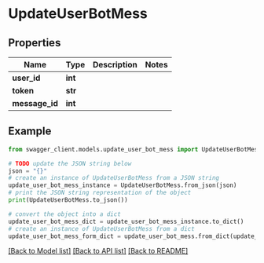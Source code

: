 # UpdateUserBotMess


## Properties

Name | Type | Description | Notes
------------ | ------------- | ------------- | -------------
**user_id** | **int** |  | 
**token** | **str** |  | 
**message_id** | **int** |  | 

## Example

```python
from swagger_client.models.update_user_bot_mess import UpdateUserBotMess

# TODO update the JSON string below
json = "{}"
# create an instance of UpdateUserBotMess from a JSON string
update_user_bot_mess_instance = UpdateUserBotMess.from_json(json)
# print the JSON string representation of the object
print(UpdateUserBotMess.to_json())

# convert the object into a dict
update_user_bot_mess_dict = update_user_bot_mess_instance.to_dict()
# create an instance of UpdateUserBotMess from a dict
update_user_bot_mess_form_dict = update_user_bot_mess.from_dict(update_user_bot_mess_dict)
```
[[Back to Model list]](../README.md#documentation-for-models) [[Back to API list]](../README.md#documentation-for-api-endpoints) [[Back to README]](../README.md)


